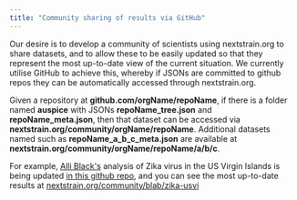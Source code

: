 ```yaml
---
title: "Community sharing of results via GitHub"
---
```


Our desire is to develop a community of scientists using nextstrain.org to share datasets, and to allow these to be easily updated so that they represent the most up-to-date view of the current situation.
We currently utilise GitHub to achieve this, whereby if JSONs are committed to github repos they can be automatically accessed through nextstrain.org.


Given a repository at **github.com/orgName/repoName**, if there is a folder named **auspice** with JSONs **repoName_tree.json** and **repoName_meta.json**, then that dataset can be accessed via **nextstrain.org/community/orgName/repoName**.
Additional datasets named such as **repoName\_a\_b\_c\_meta.json** are available at **nextstrain.org/community/orgName/repoName/a/b/c**.


For example, [Alli Black's](https://bedford.io/team/allison-black/) analysis of Zika virus in the US Virgin Islands is being updated [in this github repo](https://github.com/blab/zika-usvi/), and you can see the most up-to-date results at [nextstrain.org/community/blab/zika-usvi](https://www.nextstrain.org/community/blab/zika-usvi)
